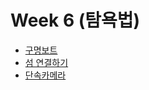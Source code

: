 # Week 6 (탐욕법)

- [구명보트](https://school.programmers.co.kr/learn/courses/30/lessons/42885)
- [섬 연결하기](https://school.programmers.co.kr/learn/courses/30/lessons/42861)
- [단속카메라](https://school.programmers.co.kr/learn/courses/30/lessons/42884)
